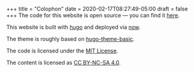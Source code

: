 +++
title = "Colophon"
date = 2020-02-17T08:27:49-05:00
draft = false
+++
The code for this website is open source — you can find it [here](https://github.com/svanburen/blog).

This website is built with [hugo](https://github.com/gohugoio/hugo) and deployed via [now](https://zeit.co/home).

The theme is roughly based on [hugo-theme-basic](https://themes.gohugo.io/hugo-theme-basic/).

The code is licensed under the [MIT License](https://github.com/svanburen/blog/blob/master/LICENSE).

The content is licensed as [CC BY-NC-SA 4.0](https://creativecommons.org/licenses/by-nc-sa/4.0/).
